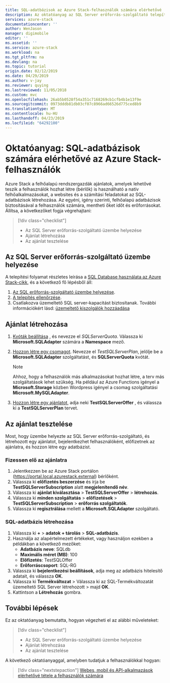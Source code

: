 ```yaml
---
title: SQL-adatbázisok az Azure Stack-felhasználók számára elérhetővé |} A Microsoft Docs
description: Az oktatóanyag az SQL Server erőforrás-szolgáltató telepítéséhez, és hozzon létre kínál, amelyek lehetővé teszik az SQL-adatbázisok létrehozása az Azure Stack felhasználóinak.
services: azure-stack
documentationcenter: ''
author: WenJason
manager: digimobile
editor: ''
ms.assetid: ''
ms.service: azure-stack
ms.workload: na
ms.tgt_pltfrm: na
ms.devlang: na
ms.topic: tutorial
origin.date: 02/12/2019
ms.date: 04/29/2019
ms.author: v-jay
ms.reviewer: quying
ms.lastreviewed: 11/05/2018
ms.custom: mvc
ms.openlocfilehash: 26ab5b0528f54a351c7168269cb1cfb4b1e13f9e
ms.sourcegitcommit: 0973dddb81db03cf07c8966ad66526d775ced8b9
ms.translationtype: MT
ms.contentlocale: hu-HU
ms.lasthandoff: 04/23/2019
ms.locfileid: "64292100"
---
```

# <a name="tutorial-make-sql-databases-available-to-your-azure-stack-users"></a>Oktatóanyag: SQL-adatbázisok számára elérhetővé az Azure Stack-felhasználók

Azure Stack a felhőalapú rendszergazdák ajánlatok, amelyek lehetővé teszik a felhasználók hozhat létre (bérlők) is használható a natív felhőalkalmazásokat, a websites és a számítási feladatokat az SQL-adatbázisok létrehozása. Az egyéni, igény szerinti, felhőalapú adatbázisok biztosításával a felhasználók számára, mentheti őket időt és erőforrásokat. Állítsa, a következőket fogja végrehajtani:

> [!div class="checklist"]
> * Az SQL Server erőforrás-szolgáltató üzembe helyezése
> * Ajánlat létrehozása
> * Az ajánlat tesztelése

## <a name="deploy-the-sql-server-resource-provider"></a>Az SQL Server erőforrás-szolgáltató üzembe helyezése

A telepítési folyamat részletes leírása a [SQL Database használata az Azure Stack-cikk](azure-stack-sql-resource-provider-deploy.md), és a következő fő lépésből áll:

1. [Az SQL erőforrás-szolgáltató üzembe helyezése](azure-stack-sql-resource-provider-deploy.md).
2. [A telepítés ellenőrzése](azure-stack-sql-resource-provider-deploy.md#verify-the-deployment-using-the-azure-stack-portal).
3. Csatlakozva üzemeltető SQL server-kapacitást biztosítanak. További információkért lásd: [üzemeltető kiszolgálók hozzáadása](azure-stack-sql-resource-provider-hosting-servers.md)

## <a name="create-an-offer"></a>Ajánlat létrehozása

1.  [Kvóták beállítása](azure-stack-plan-offer-quota-overview.md ) , és nevezze el *SQLServerQuota*. Válassza ki **Microsoft.SQLAdapter** számára a **Namespace** mező.
2.  [Hozzon létre egy csomagot](azure-stack-create-plan.md). Nevezze el *TestSQLServerPlan*, jelölje be a **Microsoft.SQLAdapter** szolgáltatást, és **SQLServerQuota** kvótát.

    > [!NOTE]
    > Ahhoz, hogy a felhasználók más alkalmazásokat hozhat létre, a terv más szolgáltatások lehet szükség. Ha például az Azure Functions igényel a **Microsoft.Storage** közben Wordpress igényel a csomag szolgáltatási **Microsoft.MySQLAdapter**.

3.  [Hozzon létre egy ajánlatot](azure-stack-create-offer.md), adja neki **TestSQLServerOffer** , és válassza ki a **TestSQLServerPlan** tervet.

## <a name="test-the-offer"></a>Az ajánlat tesztelése

Most, hogy üzembe helyezte az SQL Server erőforrás-szolgáltató, és létrehozott egy ajánlatot, bejelentkezhet felhasználóként, előfizetnek az ajánlatra, és hozzon létre egy adatbázist.

### <a name="subscribe-to-the-offer"></a>Fizessen elő az ajánlatra

1. Jelentkezzen be az Azure Stack portálon (https://portal.local.azurestack.external) bérlőként.
2. Válassza ki **előfizetés beszerzése** és írja be **TestSQLServerSubscription** alatt **megjelenítendő név**.
3. Válassza ki **ajánlat kiválasztása** > **TestSQLServerOffer** > **létrehozás**.
4. Válassza ki **minden szolgáltatás** > **előfizetések** > **TestSQLServerSubscription** > **erőforrás szolgáltatók**.
5. Válassza ki **regisztrálása** mellett a **Microsoft.SQLAdapter** szolgáltató.

### <a name="create-a-sql-database"></a>SQL-adatbázis létrehozása

1. Válassza ki **+**  >  **adatok + tárolás** > **SQL-adatbázis**.
2. Használja az alapértelmezett értékeket, vagy használjon ezekben a példákban a következő mezőket:
    - **Adatbázis neve**: SQLdb
    - **Maximális méret (MB)**: 100
    - **Előfizetés**: TestSQLOffer
    - **Erőforráscsoport**: SQL-RG
3. Válassza ki **bejelentkezési beállítások**, adja meg az adatbázis hitelesítő adatait, és válassza **OK**.
4. Válassza ki **Termékváltozat** > Válassza ki az SQL-Termékváltozatát üzemeltető SQL Server létrehozott > majd **OK**.
5. Kattintson a **Létrehozás** gombra.

## <a name="next-steps"></a>További lépések

Ez az oktatóanyag bemutatta, hogyan végezheti el az alábbi műveleteket:

> [!div class="checklist"]
> * Az SQL Server erőforrás-szolgáltató üzembe helyezése
> * Ajánlat létrehozása
> * Az ajánlat tesztelése

A következő oktatóanyaggal, amelyben tudatjuk a felhasználókkal hogyan:

> [!div class="nextstepaction"]
> [Webes, mobil és API-alkalmazások elérhetővé tétele a felhasználók számára]( azure-stack-tutorial-app-service.md)

<!-- Update_Description: wording update -->
